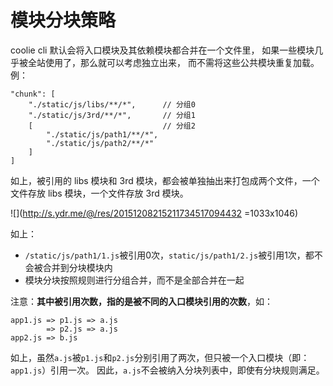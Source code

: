 # 模块分块策略

coolie cli 默认会将入口模块及其依赖模块都合并在一个文件里，
如果一些模块几乎被全站使用了，那么就可以考虑独立出来，
而不需将这些公共模块重复加载。例：


```
"chunk": [
    "./static/js/libs/**/*",      // 分组0
    "./static/js/3rd/**/*",       // 分组1
    [                             // 分组2
        "./static/js/path1/**/*",
        "./static/js/path2/**/*"
    ]
]
```
如上，被引用的 libs 模块和 3rd 模块，都会被单独抽出来打包成两个文件，一个文件存放 libs 模块，一个文件存放 3rd 模块。

![](http://s.ydr.me/@/res/20151208215211734517094432 =1033x1046)

如上：

- `/static/js/path1/1.js`被引用0次，`static/js/path1/2.js`被引用1次，都不会被合并到分块模块内
- 模块分块按照规则进行分组合并，而不是全部合并在一起


注意：**其中被引用次数，指的是被不同的入口模块引用的次数**，如：
```
app1.js => p1.js => a.js
        => p2.js => a.js
app2.js => b.js
```

如上，虽然`a.js`被`p1.js`和`p2.js`分别引用了两次，但只被一个入口模块（即：`app1.js`）引用一次。
因此，`a.js`不会被纳入分块列表中，即使有分块规则满足。





